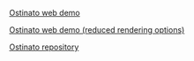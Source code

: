 [Ostinato web demo](https://glebnovodran.github.io/demo/ostinato.html)

[Ostinato web demo (reduced rendering options)](https://glebnovodran.github.io/demo/ostinato.html?low&vl)

[Ostinato repository](https://github.com/glebnovodran/ostinato)
